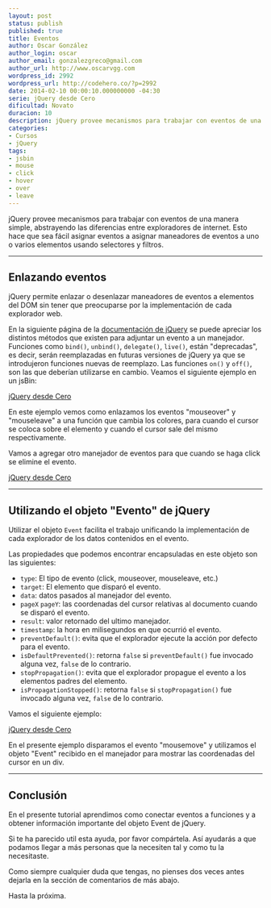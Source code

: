 ```yaml
---
layout: post
status: publish
published: true
title: Eventos
author: Oscar González
author_login: oscar
author_email: gonzalezgreco@gmail.com
author_url: http://www.oscarvgg.com
wordpress_id: 2992
wordpress_url: http://codehero.co/?p=2992
date: 2014-02-10 00:00:10.000000000 -04:30
serie: jQuery desde Cero
dificultad: Novato
duracion: 10
description: jQuery provee mecanismos para trabajar con eventos de una manera simple, abstrayendo las diferencias entre exploradores de internet.
categories:
- Cursos
- jQuery
tags:
- jsbin
- mouse
- click
- hover
- over
- leave
---
```

<p>jQuery provee mecanismos para trabajar con eventos de una manera simple, abstrayendo las diferencias entre exploradores de internet. Esto hace que sea fácil asignar eventos a asignar maneadores de eventos a uno o varios elementos usando selectores y filtros.</p>

<hr />

<h2>Enlazando eventos</h2>

<p>jQuery permite enlazar o desenlazar maneadores de eventos a elementos del DOM sin tener que preocuparse por la implementación de cada explorador web.</p>

<p>En la siguiente página de la <a href="http://api.jquery.com/category/events/event-handler-attachment/">documentación de jQuery</a> se puede apreciar los distintos métodos que existen para adjuntar un evento a un manejador. Funciones como <code>bind()</code>, <code>unbind()</code>, <code>delegate()</code>, <code>live()</code>, están "deprecadas", es decir, serán reemplazadas en futuras versiones de jQuery ya que se introdujeron funciones nuevas de reemplazo. Las funciones <code>on()</code> y <code>off()</code>, son las que deberían utilizarse en cambio. Veamos el siguiente ejemplo en un jsBin:</p>

<p><a class="jsbin-embed" href="http://jsbin.com/woqut/1/embed?html,css,js,output">jQuery desde Cero</a> <script src="http://static.jsbin.com/js/embed.js"></script></p>

<p>En este ejemplo vemos como enlazamos los eventos "mouseover" y "mouseleave" a una función que cambia los colores, para cuando el cursor se coloca sobre el elemento y cuando el cursor sale del mismo respectivamente.</p>

<p>Vamos a agregar otro manejador de eventos para que cuando se haga click se elimine el evento.</p>

<p><a class="jsbin-embed" href="http://jsbin.com/godav/1/embed?html,css,js,output">jQuery desde Cero</a><script src="http://static.jsbin.com/js/embed.js"></script></p>

<hr />

<h2>Utilizando el objeto "Evento" de jQuery</h2>

<p>Utilizar el objeto <code>Event</code> facilita el trabajo unificando la implementación de cada explorador de los datos contenidos en el evento.</p>

<p>Las propiedades que podemos encontrar encapsuladas en este objeto son las siguientes:</p>

<ul>
<li><code>type</code>: El tipo de evento (click, mouseover, mouseleave, etc.)</li>
<li><code>target</code>: El elemento que disparó el evento.</li>
<li><code>data</code>: datos pasados al manejador del evento.</li>
<li><code>pageX</code> <code>pageY</code>: las coordenadas del cursor relativas al documento cuando se disparó el evento.</li>
<li><code>result</code>: valor retornado del ultimo manejador.</li>
<li><code>timestamp</code>: la hora en milisegundos en que ocurrió el evento.</li>
<li><code>preventDefault()</code>: evita que el explorador ejecute la acción por defecto para el evento.</li>
<li><code>isDefaultPrevented()</code>: retorna <code>false</code> si <code>preventDefault()</code> fue invocado alguna vez, <code>false</code> de lo contrario.</li>
<li><code>stopPropagation()</code>: evita que el explorador propague el evento a los elementos padres del elemento.</li>
<li><code>isPropagationStopped()</code>: retorna <code>false</code> si <code>stopPropagation()</code> fue invocado alguna vez, <code>false</code> de lo contrario.</li>
</ul>

<p>Vamos el siguiente ejemplo:</p>

<p><a class="jsbin-embed" href="http://jsbin.com/mejij/1/embed?html,js,output">jQuery desde Cero</a> <script src="http://static.jsbin.com/js/embed.js"></script></p>

<p>En el presente ejemplo disparamos el evento "mousemove" y utilizamos el objeto "Event" recibido en el manejador para mostrar las coordenadas del cursor en un div.</p>

<hr />

<h2>Conclusión</h2>

<p>En el presente tutorial aprendimos como conectar eventos a funciones y a obtener información importante del objeto Event de jQuery.</p>

<p>Si te ha parecido util esta ayuda, por favor compártela. Así ayudarás a que podamos llegar a más personas que la necesiten tal y como tu la necesitaste.</p>

<p>Como siempre cualquier duda que tengas, no pienses dos veces antes dejarla en la sección de comentarios de más abajo.</p>

<p>Hasta la próxima.</p>
